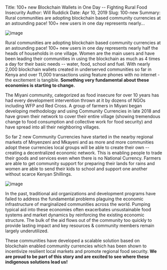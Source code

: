 Title: 100+ new Blockchain Wallets in One Day -- Fighting Rural Food Insecurity
Author: Will Ruddick
Date: Apr 10, 2019
Slug: 100-new
Summary: Rural communities are adopting blockchain based community currencies at an astounding pace! 100+ new users in one day represents nearly...

![image](images/blog/100-new1.webp)

Rural communities are adopting blockchain based community currencies at
an astounding pace! 100+ new users in one day represents nearly half the
heads of households in one village. Women are the main users and have
been leading their communities in using the blockchain as much as 4
times a day for their basic needs -- water, food, school and fuel. With
nearly 2,000 blockchain wallets created in underserved communities so
far in Kenya and over 11,000 transactions using feature phones with no
internet - the excitement is tangible. **Something very fundamental
about these economies is starting to change.**

The Miyani community, categorized as food insecure for over 10 years has
had every development intervention thrown at it by dozens of NGOs
including WFP and Red Cross. A group of farmers in Miyani began
developing methodology and using Community Currencies in late 2018 and
have grown their network to cover their entire village (showing
tremendous change to food consumption and collective work for food
security) and have spread into all their neighboring villages.

So far 2 new Community Currencies have started in the nearby regional
markets of Mnyenzeni and Mkayeni and as more and more communities adopt
these currencies local groups will be able to create their own --
creating a decentralized economic network. This is enabling people to
trade their goods and services even when there is no National Currency.
Farmers are able to get community support for preparing their lands for
rains and women are able to send their kids to school and support one
another without scarce Kenyan Shillings.

![image](images/blog/100-new42.webp)

In the past, traditional aid organizations and development programs have
failed to address the fundamental problems plaguing the economic
infrastructure of marginalized communities across the world. Pumping
typical aid into these economies often exacerbates unsustainable food
systems and market dynamics by reinforcing the existing economic
structure. The bulk of the aid flows out of the community too quickly to
provide lasting impact and key resources & community members remain
largely underutilized.

These communities have developed a scalable solution based on blockchain
enabled community currencies which has been shown to incentivize
resilient local markets and promote regional food security. **We are
proud to be part of this story and are excited to see where these
indigenous solutions lead us!**
